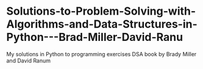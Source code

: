 # Solutions-to-Problem-Solving-with-Algorithms-and-Data-Structures-in-Python---Brad-Miller-David-Ranu
My solutions in Python to programming exercises DSA book by Brady Miller and David Ranum
